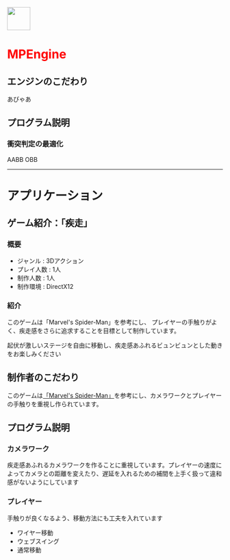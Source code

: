<img src="Solution/Resources/icon.ico" width="54" height="54" />

# <span style="color:#ff0000">MPEngine</span>

## エンジンのこだわり
あびゃあ

## プログラム説明

### 衝突判定の最適化
AABB OBB

---

# アプリケーション

## ゲーム紹介：「疾走」

### 概要
* ジャンル : 3Dアクション
* プレイ人数 : 1人
* 制作人数 : 1人
* 制作環境 : DirectX12

### 紹介
このゲームは「Marvel's Spider-Man」を参考にし、
プレイヤーの手触りがよく、疾走感をさらに追求することを目標として制作しています。

起伏が激しいステージを自由に移動し、疾走感あふれるビュンビュンとした動きをお楽しみください

## 制作者のこだわり
このゲームは[「Marvel's Spider-Man」](https://store.steampowered.com/app/1817070/Marvels_SpiderMan_Remastered/?l=japanese)を参考にし、カメラワークとプレイヤーの手触りを重視し作られています。

## プログラム説明

### カメラワーク
疾走感あふれるカメラワークを作ることに重視しています。プレイヤーの速度によってカメラとの距離を変えたり、遅延を入れるための補間を上手く扱って違和感がないようにしています

### プレイヤー
手触りが良くなるよう、移動方法にも工夫を入れています
- ワイヤー移動
- ウェブスイング
- 通常移動
